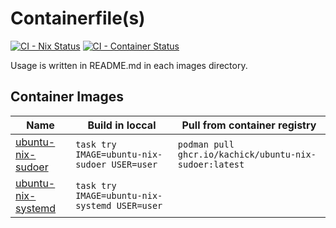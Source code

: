 # Containerfile(s)

[![CI - Nix Status](https://github.com/kachick/containers/actions/workflows/ci-nix.yml/badge.svg?branch=main)](https://github.com/kachick/containers/actions/workflows/ci-nix.yml?query=branch%3Amain+)
[![CI - Container Status](https://github.com/kachick/containers/actions/workflows/containers.yml/badge.svg?branch=main)](https://github.com/kachick/containers/actions/workflows/containers.yml?query=branch%3Amain+)

Usage is written in README.md in each images directory.

## Container Images

| Name                                            | Build in loccal                               | Pull from container registry                           |
| ----------------------------------------------- | --------------------------------------------- | ------------------------------------------------------ |
| [ubuntu-nix-sudoer](images/ubuntu-nix-sudoer)   | `task try IMAGE=ubuntu-nix-sudoer USER=user`  | `podman pull ghcr.io/kachick/ubuntu-nix-sudoer:latest` |
| [ubuntu-nix-systemd](images/ubuntu-nix-systemd) | `task try IMAGE=ubuntu-nix-systemd USER=user` |                                                        |
